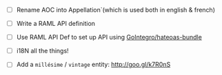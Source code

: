 - [ ] Rename AOC into Appellation`(which is used both in english & french)
- [ ] Write a RAML API definition
- [ ] Use RAML API Def to set up API using [GoIntegro/hateoas-bundle](https://github.com/GoIntegro/hateoas-bundle)
- [ ] i18N all the things!
- [ ] Add a `millésime` / `vintage` entity: http://goo.gl/k7R0nS

